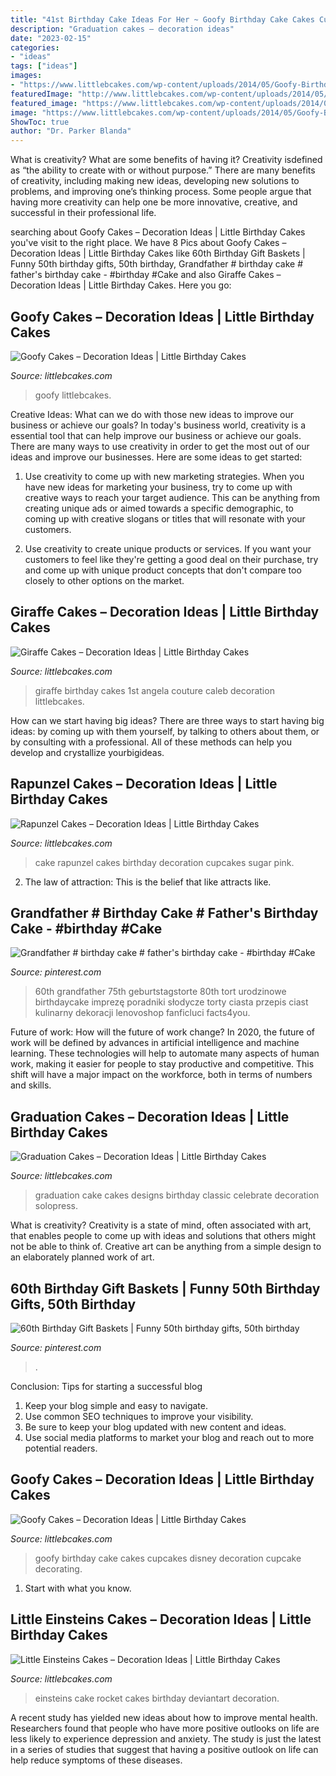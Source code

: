 ```yaml
---
title: "41st Birthday Cake Ideas For Her ~ Goofy Birthday Cake Cakes Cupcakes Disney Decoration Cupcake Decorating"
description: "Graduation cakes – decoration ideas"
date: "2023-02-15"
categories:
- "ideas"
tags: ["ideas"]
images:
- "https://www.littlebcakes.com/wp-content/uploads/2014/05/Goofy-Birthday-Cake-Ideas.jpg"
featuredImage: "http://www.littlebcakes.com/wp-content/uploads/2014/05/Goofy-Birthday-Cake.jpg"
featured_image: "https://www.littlebcakes.com/wp-content/uploads/2014/01/Little-Einsteins-Birthday-Cake-Decorations.jpg"
image: "https://www.littlebcakes.com/wp-content/uploads/2014/05/Goofy-Birthday-Cake-Ideas.jpg"
ShowToc: true
author: "Dr. Parker Blanda"
---
```



What is creativity? What are some benefits of having it?
Creativity isdefined as “the ability to create with or without purpose.” There are many benefits of creativity, including making new ideas, developing new solutions to problems, and improving one’s thinking process. Some people argue that having more creativity can help one be more innovative, creative, and successful in their professional life.

	

		
searching about Goofy Cakes – Decoration Ideas | Little Birthday Cakes you've visit to the right place. We have 8 Pics about Goofy Cakes – Decoration Ideas | Little Birthday Cakes like 60th Birthday Gift Baskets | Funny 50th birthday gifts, 50th birthday, Grandfather # birthday cake # father&#039;s birthday cake - #birthday #Cake and also Giraffe Cakes – Decoration Ideas | Little Birthday Cakes. Here you go:
		
    
## Goofy Cakes – Decoration Ideas | Little Birthday Cakes

<img loading=lazy src="https://www.littlebcakes.com/wp-content/uploads/2014/05/Goofy-Birthday-Cake-Ideas.jpg" onerror="this.onerror=null;this.src='https://tse4.mm.bing.net/th?id=OIP.rfFzMx_ywWG3xk2JkqRnNAHaLJ&amp;pid=15.1';" alt="Goofy Cakes – Decoration Ideas | Little Birthday Cakes">

_Source: littlebcakes.com_

>goofy littlebcakes. 

	

Creative Ideas: What can we do with those new ideas to improve our business or achieve our goals?
In today's business world, creativity is a essential tool that can help improve our business or achieve our goals. There are many ways to use creativity in order to get the most out of our ideas and improve our businesses. Here are some ideas to get started: 
1. Use creativity to come up with new marketing strategies. When you have new ideas for marketing your business, try to come up with creative ways to reach your target audience. This can be anything from creating unique ads or aimed towards a specific demographic, to coming up with creative slogans or titles that will resonate with your customers. 

2. Use creativity to create unique products or services. If you want your customers to feel like they're getting a good deal on their purchase, try and come up with unique product concepts that don't compare too closely to other options on the market.

    
## Giraffe Cakes – Decoration Ideas | Little Birthday Cakes

<img loading=lazy src="https://www.littlebcakes.com/wp-content/uploads/2014/01/Giraffe-Birthday-Cakes.jpg" onerror="this.onerror=null;this.src='https://tse1.mm.bing.net/th?id=OIP.5toMp6W7d_J6zJsU12Mo9AHaJ4&amp;pid=15.1';" alt="Giraffe Cakes – Decoration Ideas | Little Birthday Cakes">

_Source: littlebcakes.com_

>giraffe birthday cakes 1st angela couture caleb decoration littlebcakes. 

	

How can we start having big ideas?
There are three ways to start having big ideas: by coming up with them yourself, by talking to others about them, or by consulting with a professional. All of these methods can help you develop and crystallize yourbigideas.

    
## Rapunzel Cakes – Decoration Ideas | Little Birthday Cakes

<img loading=lazy src="http://www.littlebcakes.com/wp-content/uploads/2013/08/Rapunzel-Cake-Photos.jpg" onerror="this.onerror=null;this.src='https://tse1.mm.bing.net/th?id=OIP.3UmQWeWyMALTv9HPHSk08wHaLE&amp;pid=15.1';" alt="Rapunzel Cakes – Decoration Ideas | Little Birthday Cakes">

_Source: littlebcakes.com_

>cake rapunzel cakes birthday decoration cupcakes sugar pink. 

	

2. The law of attraction: This is the belief that like attracts like.

    
## Grandfather # Birthday Cake # Father&#039;s Birthday Cake - #birthday #Cake

<img loading=lazy src="https://i.pinimg.com/736x/44/bf/ea/44bfea90f6386f74f029a980649cc8c0.jpg" onerror="this.onerror=null;this.src='https://tse4.mm.bing.net/th?id=OIP.WSi_uPlwlgTetC0EbVSMyQHaNK&amp;pid=15.1';" alt="Grandfather # birthday cake # father&#039;s birthday cake - #birthday #Cake">

_Source: pinterest.com_

>60th grandfather 75th geburtstagstorte 80th tort urodzinowe birthdaycake imprezę poradniki słodycze torty ciasta przepis ciast kulinarny dekoracji lenovoshop fanficluci facts4you. 

	

Future of work: How will the future of work change?
In 2020, the future of work will be defined by advances in artificial intelligence and machine learning. These technologies will help to automate many aspects of human work, making it easier for people to stay productive and competitive. This shift will have a major impact on the workforce, both in terms of numbers and skills.

    
## Graduation Cakes – Decoration Ideas | Little Birthday Cakes

<img loading=lazy src="http://www.littlebcakes.com/wp-content/uploads/2013/08/Graduation-Cake-Pics.jpg" onerror="this.onerror=null;this.src='https://tse4.mm.bing.net/th?id=OIP.FzF5xyvvONHBAF88429-cgHaJ4&amp;pid=15.1';" alt="Graduation Cakes – Decoration Ideas | Little Birthday Cakes">

_Source: littlebcakes.com_

>graduation cake cakes designs birthday classic celebrate decoration solopress. 

	

What is creativity?
Creativity is a state of mind, often associated with art, that enables people to come up with ideas and solutions that others might not be able to think of. Creative art can be anything from a simple design to an elaborately planned work of art.

    
## 60th Birthday Gift Baskets | Funny 50th Birthday Gifts, 50th Birthday

<img loading=lazy src="https://i.pinimg.com/736x/b7/cf/ae/b7cfaefa0bc8601055a5b5155a75ef3d.jpg" onerror="this.onerror=null;this.src='https://tse2.mm.bing.net/th?id=OIP.Xht2nQhil_yrKhLnweoQ8QHaJ3&amp;pid=15.1';" alt="60th Birthday Gift Baskets | Funny 50th birthday gifts, 50th birthday">

_Source: pinterest.com_

>. 

	

Conclusion: Tips for starting a successful blog
1. Keep your blog simple and easy to navigate.
2. Use common SEO techniques to improve your visibility.
3. Be sure to keep your blog updated with new content and ideas.
4. Use social media platforms to market your blog and reach out to more potential readers.

    
## Goofy Cakes – Decoration Ideas | Little Birthday Cakes

<img loading=lazy src="http://www.littlebcakes.com/wp-content/uploads/2014/05/Goofy-Birthday-Cake.jpg" onerror="this.onerror=null;this.src='https://tse3.mm.bing.net/th?id=OIP.1vJlWJAwGXdIuMIiBRYfyQHaMA&amp;pid=15.1';" alt="Goofy Cakes – Decoration Ideas | Little Birthday Cakes">

_Source: littlebcakes.com_

>goofy birthday cake cakes cupcakes disney decoration cupcake decorating. 

	

1. Start with what you know.

    
## Little Einsteins Cakes – Decoration Ideas | Little Birthday Cakes

<img loading=lazy src="https://www.littlebcakes.com/wp-content/uploads/2014/01/Little-Einsteins-Birthday-Cake-Decorations.jpg" onerror="this.onerror=null;this.src='https://tse1.mm.bing.net/th?id=OIP.uJZJ1bmPRLSGoXOHe1vvgAHaF1&amp;pid=15.1';" alt="Little Einsteins Cakes – Decoration Ideas | Little Birthday Cakes">

_Source: littlebcakes.com_

>einsteins cake rocket cakes birthday deviantart decoration. 

	

A recent study has yielded new ideas about how to improve mental health. Researchers found that people who have more positive outlooks on life are less likely to experience depression and anxiety. The study is just the latest in a series of studies that suggest that having a positive outlook on life can help reduce symptoms of these diseases.

